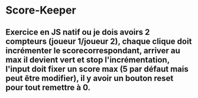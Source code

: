 # Score-Keeper
## Exercice en JS natif ou je dois avoirs 2 compteurs (joueur 1/joueur 2), chaque clique doit incrémenter le scorecorrespondant, arriver au max il devient vert et stop l'incrémentation, l'input doit fixer un score max (5 par défaut mais peut être modifier), il y avoir un bouton reset pour tout remettre à 0.
